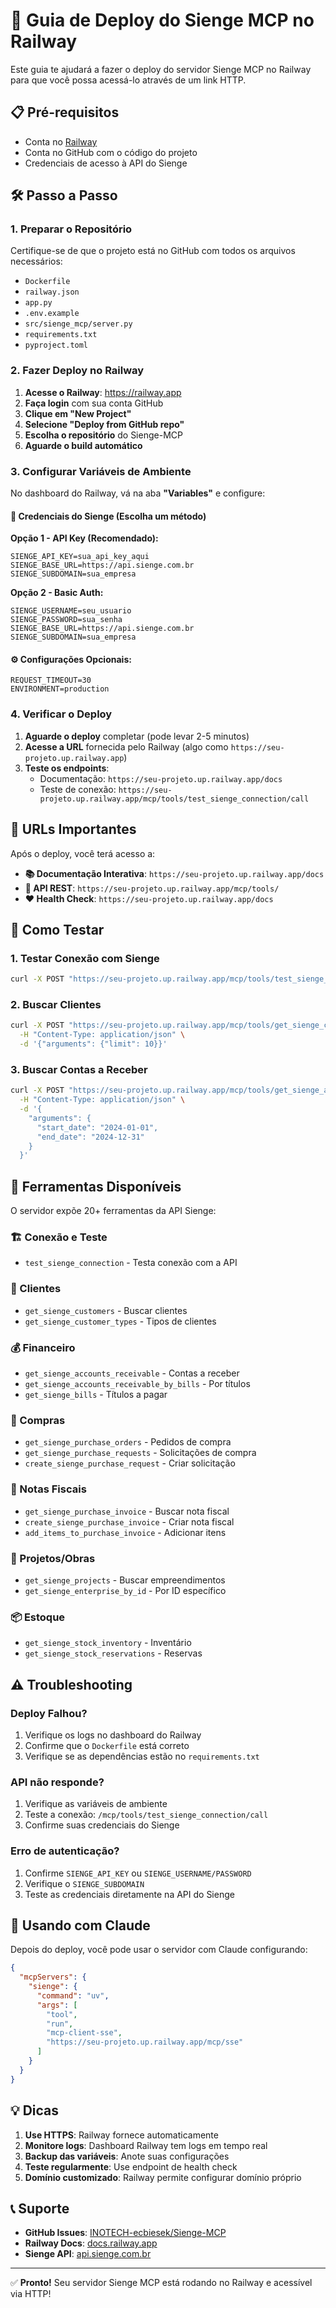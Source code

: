 # 🚀 Guia de Deploy do Sienge MCP no Railway

Este guia te ajudará a fazer o deploy do servidor Sienge MCP no Railway para que você possa acessá-lo através de um link HTTP.

## 📋 Pré-requisitos

- Conta no [Railway](https://railway.app)
- Conta no GitHub com o código do projeto
- Credenciais de acesso à API do Sienge

## 🛠️ Passo a Passo

### 1. Preparar o Repositório

Certifique-se de que o projeto está no GitHub com todos os arquivos necessários:
- `Dockerfile`
- `railway.json`
- `app.py`
- `.env.example`
- `src/sienge_mcp/server.py`
- `requirements.txt`
- `pyproject.toml`

### 2. Fazer Deploy no Railway

1. **Acesse o Railway**: https://railway.app
2. **Faça login** com sua conta GitHub
3. **Clique em "New Project"**
4. **Selecione "Deploy from GitHub repo"**
5. **Escolha o repositório** do Sienge-MCP
6. **Aguarde o build automático**

### 3. Configurar Variáveis de Ambiente

No dashboard do Railway, vá na aba **"Variables"** e configure:

#### 🔑 Credenciais do Sienge (Escolha um método)

**Opção 1 - API Key (Recomendado):**
```
SIENGE_API_KEY=sua_api_key_aqui
SIENGE_BASE_URL=https://api.sienge.com.br
SIENGE_SUBDOMAIN=sua_empresa
```

**Opção 2 - Basic Auth:**
```
SIENGE_USERNAME=seu_usuario
SIENGE_PASSWORD=sua_senha
SIENGE_BASE_URL=https://api.sienge.com.br
SIENGE_SUBDOMAIN=sua_empresa
```

#### ⚙️ Configurações Opcionais:
```
REQUEST_TIMEOUT=30
ENVIRONMENT=production
```

### 4. Verificar o Deploy

1. **Aguarde o deploy** completar (pode levar 2-5 minutos)
2. **Acesse a URL** fornecida pelo Railway (algo como `https://seu-projeto.up.railway.app`)
3. **Teste os endpoints**:
   - Documentação: `https://seu-projeto.up.railway.app/docs`
   - Teste de conexão: `https://seu-projeto.up.railway.app/mcp/tools/test_sienge_connection/call`

## 🔗 URLs Importantes

Após o deploy, você terá acesso a:

- **📚 Documentação Interativa**: `https://seu-projeto.up.railway.app/docs`
- **🔧 API REST**: `https://seu-projeto.up.railway.app/mcp/tools/`
- **❤️ Health Check**: `https://seu-projeto.up.railway.app/docs`

## 🧪 Como Testar

### 1. Testar Conexão com Sienge
```bash
curl -X POST "https://seu-projeto.up.railway.app/mcp/tools/test_sienge_connection/call"
```

### 2. Buscar Clientes
```bash
curl -X POST "https://seu-projeto.up.railway.app/mcp/tools/get_sienge_customers/call" \
  -H "Content-Type: application/json" \
  -d '{"arguments": {"limit": 10}}'
```

### 3. Buscar Contas a Receber
```bash
curl -X POST "https://seu-projeto.up.railway.app/mcp/tools/get_sienge_accounts_receivable/call" \
  -H "Content-Type: application/json" \
  -d '{
    "arguments": {
      "start_date": "2024-01-01",
      "end_date": "2024-12-31"
    }
  }'
```

## 🔧 Ferramentas Disponíveis

O servidor expõe 20+ ferramentas da API Sienge:

### 🏗️ Conexão e Teste
- `test_sienge_connection` - Testa conexão com a API

### 👥 Clientes
- `get_sienge_customers` - Buscar clientes
- `get_sienge_customer_types` - Tipos de clientes

### 💰 Financeiro
- `get_sienge_accounts_receivable` - Contas a receber
- `get_sienge_accounts_receivable_by_bills` - Por títulos
- `get_sienge_bills` - Títulos a pagar

### 🛒 Compras
- `get_sienge_purchase_orders` - Pedidos de compra
- `get_sienge_purchase_requests` - Solicitações de compra
- `create_sienge_purchase_request` - Criar solicitação

### 📄 Notas Fiscais
- `get_sienge_purchase_invoice` - Buscar nota fiscal
- `create_sienge_purchase_invoice` - Criar nota fiscal
- `add_items_to_purchase_invoice` - Adicionar itens

### 🏢 Projetos/Obras
- `get_sienge_projects` - Buscar empreendimentos
- `get_sienge_enterprise_by_id` - Por ID específico

### 📦 Estoque
- `get_sienge_stock_inventory` - Inventário
- `get_sienge_stock_reservations` - Reservas

## ⚠️ Troubleshooting

### Deploy Falhou?
1. Verifique os logs no dashboard do Railway
2. Confirme que o `Dockerfile` está correto
3. Verifique se as dependências estão no `requirements.txt`

### API não responde?
1. Verifique as variáveis de ambiente
2. Teste a conexão: `/mcp/tools/test_sienge_connection/call`
3. Confirme suas credenciais do Sienge

### Erro de autenticação?
1. Confirme `SIENGE_API_KEY` ou `SIENGE_USERNAME/PASSWORD`
2. Verifique o `SIENGE_SUBDOMAIN`
3. Teste as credenciais diretamente na API do Sienge

## 📱 Usando com Claude

Depois do deploy, você pode usar o servidor com Claude configurando:

```json
{
  "mcpServers": {
    "sienge": {
      "command": "uv",
      "args": [
        "tool",
        "run",
        "mcp-client-sse",
        "https://seu-projeto.up.railway.app/mcp/sse"
      ]
    }
  }
}
```

## 💡 Dicas

1. **Use HTTPS**: Railway fornece automaticamente
2. **Monitore logs**: Dashboard Railway tem logs em tempo real  
3. **Backup das variáveis**: Anote suas configurações
4. **Teste regularmente**: Use endpoint de health check
5. **Domínio customizado**: Railway permite configurar domínio próprio

## 📞 Suporte

- **GitHub Issues**: [INOTECH-ecbiesek/Sienge-MCP](https://github.com/INOTECH-ecbiesek/Sienge-MCP)
- **Railway Docs**: [docs.railway.app](https://docs.railway.app)
- **Sienge API**: [api.sienge.com.br](https://api.sienge.com.br)

---

✅ **Pronto!** Seu servidor Sienge MCP está rodando no Railway e acessível via HTTP!
